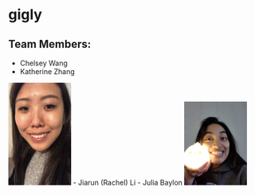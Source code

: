 # gigly

## Team Members:
- Chelsey Wang
- Katherine Zhang
<img src="public/assets/kat.jpg" width=25%/>
- Jiarun (Rachel) Li
- Julia Baylon
<img src="public/assets/julia.jpg" width=25%/>
